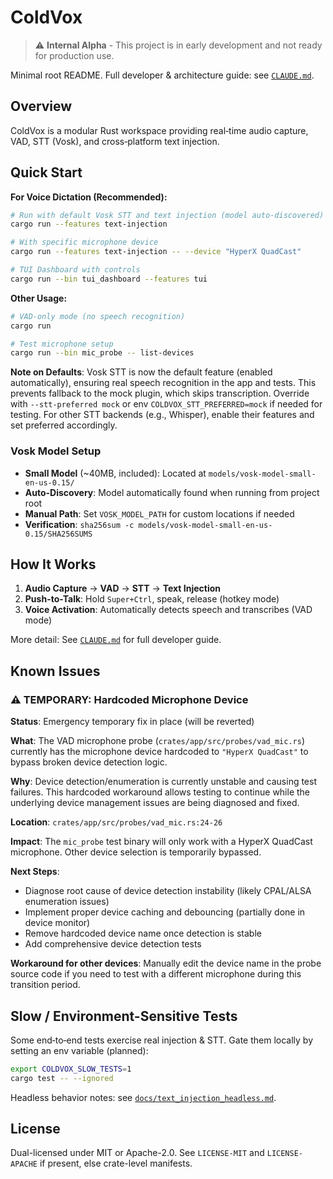 # ColdVox

> ⚠️ **Internal Alpha** - This project is in early development and not ready for production use.

Minimal root README. Full developer & architecture guide: see [`CLAUDE.md`](CLAUDE.md).

## Overview
ColdVox is a modular Rust workspace providing real‑time audio capture, VAD, STT (Vosk), and cross‑platform text injection.

## Quick Start

**For Voice Dictation (Recommended):**
```bash
# Run with default Vosk STT and text injection (model auto-discovered)
cargo run --features text-injection

# With specific microphone device
cargo run --features text-injection -- --device "HyperX QuadCast"

# TUI Dashboard with controls
cargo run --bin tui_dashboard --features tui
```

**Other Usage:**
```bash
# VAD-only mode (no speech recognition)
cargo run

# Test microphone setup
cargo run --bin mic_probe -- list-devices
```

**Note on Defaults**: Vosk STT is now the default feature (enabled automatically), ensuring real speech recognition in the app and tests. This prevents fallback to the mock plugin, which skips transcription. Override with `--stt-preferred mock` or env `COLDVOX_STT_PREFERRED=mock` if needed for testing. For other STT backends (e.g., Whisper), enable their features and set preferred accordingly.

### Vosk Model Setup
- **Small Model** (~40MB, included): Located at `models/vosk-model-small-en-us-0.15/`
- **Auto-Discovery**: Model automatically found when running from project root
- **Manual Path**: Set `VOSK_MODEL_PATH` for custom locations if needed
- **Verification**: `sha256sum -c models/vosk-model-small-en-us-0.15/SHA256SUMS`

## How It Works
1. **Audio Capture** → **VAD** → **STT** → **Text Injection**
2. **Push-to-Talk**: Hold `Super+Ctrl`, speak, release (hotkey mode)
3. **Voice Activation**: Automatically detects speech and transcribes (VAD mode)

More detail: See [`CLAUDE.md`](CLAUDE.md) for full developer guide.

## Known Issues

### ⚠️ TEMPORARY: Hardcoded Microphone Device
**Status**: Emergency temporary fix in place (will be reverted)

**What**: The VAD microphone probe (`crates/app/src/probes/vad_mic.rs`) currently has the microphone device hardcoded to `"HyperX QuadCast"` to bypass broken device detection logic.

**Why**: Device detection/enumeration is currently unstable and causing test failures. This hardcoded workaround allows testing to continue while the underlying device management issues are being diagnosed and fixed.

**Location**: `crates/app/src/probes/vad_mic.rs:24-26`

**Impact**: The `mic_probe` test binary will only work with a HyperX QuadCast microphone. Other device selection is temporarily bypassed.

**Next Steps**: 
- Diagnose root cause of device detection instability (likely CPAL/ALSA enumeration issues)
- Implement proper device caching and debouncing (partially done in device monitor)
- Remove hardcoded device name once detection is stable
- Add comprehensive device detection tests

**Workaround for other devices**: Manually edit the device name in the probe source code if you need to test with a different microphone during this transition period.

## Slow / Environment-Sensitive Tests
Some end‑to‑end tests exercise real injection & STT. Gate them locally by setting an env variable (planned):
```bash
export COLDVOX_SLOW_TESTS=1
cargo test -- --ignored
```
Headless behavior notes: see [`docs/text_injection_headless.md`](docs/text_injection_headless.md).

## License
Dual-licensed under MIT or Apache-2.0. See `LICENSE-MIT` and `LICENSE-APACHE` if present, else crate-level manifests.
